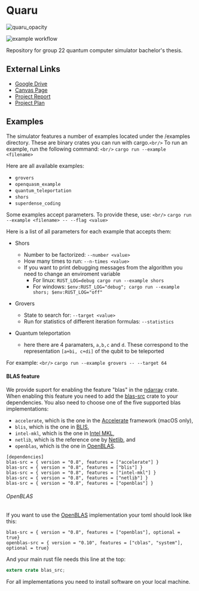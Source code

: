 # Quaru

![quaru_opacity](https://user-images.githubusercontent.com/73998667/228244740-bd136eae-1bc5-4048-a76f-8cb85f4e99c9.png)

![example workflow](https://github.com/DATX11-22/Quaru/actions/workflows/rust.yml/badge.svg)

Repository for group 22 quantum computer simulator bachelor's thesis.

## External Links

- [Google Drive](https://drive.google.com/drive/folders/1SPfrqoUSkliOfUi64RXRsj8BRy-veqLI?usp=sharing)
- [Canvas Page](https://chalmers.instructure.com/groups/158527)
- [Project Report](https://www.overleaf.com/read/tsphshnkpfxy)
- [Project Plan](https://www.overleaf.com/project/63ca8a6b32ea8a38a590acc1)

## Examples

The simulator features a number of examples located under the /examples directory. These are binary crates you can run with cargo.`<br/>`
To run an example, run the following command: `<br/>`
`cargo run --example <filename>`

Here are all available examples: 

* `grovers`
* `openquasm_example`
* `quantum_teleportation`
* `shors`
* `superdense_coding`

Some examples accept parameters. To provide these, use: `<br/>`
`cargo run --example <filename> -- --flag <value>`

Here is a list of all parameters for each example that accepts them:

* Shors

  * Number to be factorized: `--number <value>`
  * How many times to run: `--n-times <value>`
  * If you want to print debugging messages from the algorithm you need to change  an enviroment variable
    * For linux: `RUST_LOG=debug cargo run --example shors`
    * For windows: `$env:RUST_LOG="debug"; cargo run --example shors; $env:RUST_LOG="off"`
* Grovers

  * State to search for: `--target <value>`
  * Run for statistics of different iteration formulas: `--statistics`
* Quantum teleportation

  * here there are 4 paramaters, `a,b,c` and `d`. These correspond to the representation `[a+bi, c+di]` of the qubit to be teleported

For example: `<br/>`
`cargo run --example grovers -- --target 64`

#### BLAS feature

We provide suport for enabling the feature "blas" in the [ndarray](https://crates.io/crates/ndarray) crate.
When enabling this feature you need to add the [blas-src](https://crates.io/crates/blas-src) crate to your dependencies. You also need to choose one of the five supported blas implementations:

* `accelerate`, which is the one in the [Accelerate](https://developer.apple.com/reference/accelerate) framework (macOS only),
* `blis`, which is the one in [BLIS](https://github.com/flame/blis),
* `intel-mkl`, which is the one in [Intel MKL](https://software.intel.com/en-us/mkl),
* `netlib`, which is the reference one by [Netlib](http://www.netlib.org/), and
* `openblas`, which is the one in [OpenBLAS](http://www.openblas.net/).

```
[dependencies]
blas-src = { version = "0.8", features = ["accelerate"] }
blas-src = { version = "0.8", features = ["blis"] }
blas-src = { version = "0.8", features = ["intel-mkl"] }
blas-src = { version = "0.8", features = ["netlib"] }
blas-src = { version = "0.8", features = ["openblas"] }
```

###### OpenBLAS

If you want to use the [OpenBLAS](http://www.openblas.net/) implementation your toml should look like this:

```
blas-src = { version = "0.8", features = ["openblas"], optional = true}
openblas-src = { version = "0.10", features = ["cblas", "system"], optional = true}
```

And your main rust file needs this line at the top:

```rust
extern crate blas_src;
```

For all implementations you need to install software on your local machine.
